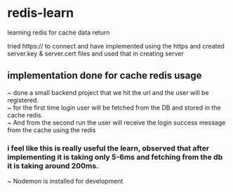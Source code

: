 # redis-learn

learning redis for cache data return

tried https:// to connect and have implemented using the https and created server.key & server.cert files and used that in creating server

## implementation done for cache redis usage

~ done a small backend project that we hit the url and the user will be registered.<br>
~ for the first time login user will be fetched from the DB and stored in the cache redis.<br>
~ And from the second run the user will receive the login success message from the cache using the redis

### i feel like this is really useful the learn, observed that after implementing it is taking only 5-6ms and fetching from the db it is taking around 200ms.

~ Nodemon is installed for development
